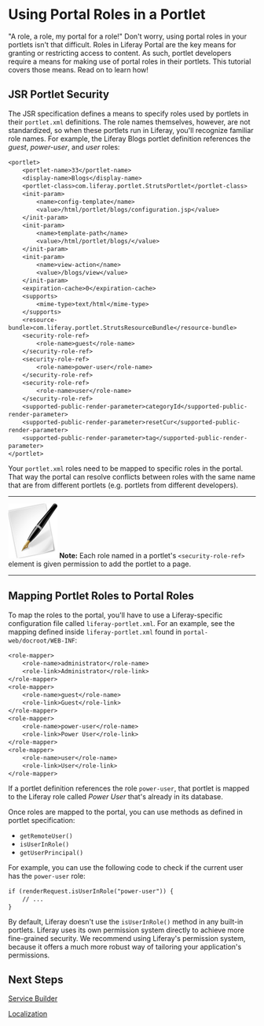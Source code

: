 # Using Portal Roles in a Portlet

"A role, a role, my portal for a role!" Don't worry, using portal roles in your 
portlets isn't that difficult. Roles in Liferay Portal are the key means for 
granting or restricting access to content. As such, portlet developers require a 
means for making use of portal roles in their portlets. This tutorial covers 
those means. Read on to learn how!

## JSR Portlet Security

The JSR specification defines a means to specify roles used by portlets in their
`portlet.xml` definitions. The role names themselves, however, are not
standardized, so when these portlets run in Liferay, you'll recognize familiar
role names. For example, the Liferay Blogs portlet definition references the
*guest*, *power-user*, and *user* roles: 

	<portlet>
		<portlet-name>33</portlet-name>
		<display-name>Blogs</display-name>
		<portlet-class>com.liferay.portlet.StrutsPortlet</portlet-class>
		<init-param>
			<name>config-template</name>
			<value>/html/portlet/blogs/configuration.jsp</value>
		</init-param>
		<init-param>
			<name>template-path</name>
			<value>/html/portlet/blogs/</value>
		</init-param>
		<init-param>
			<name>view-action</name>
			<value>/blogs/view</value>
		</init-param>
		<expiration-cache>0</expiration-cache>
		<supports>
			<mime-type>text/html</mime-type>
		</supports>
		<resource-bundle>com.liferay.portlet.StrutsResourceBundle</resource-bundle>
		<security-role-ref>
			<role-name>guest</role-name>
		</security-role-ref>
		<security-role-ref>
			<role-name>power-user</role-name>
		</security-role-ref>
		<security-role-ref>
			<role-name>user</role-name>
		</security-role-ref>
		<supported-public-render-parameter>categoryId</supported-public-render-parameter>
		<supported-public-render-parameter>resetCur</supported-public-render-parameter>
		<supported-public-render-parameter>tag</supported-public-render-parameter>
	</portlet>

Your `portlet.xml` roles need to be mapped to specific roles in the portal.
That way the portal can resolve conflicts between roles with the same name that
are from different portlets (e.g. portlets from different developers). 

---

 ![Note](../../images/tip-pen-paper.png) **Note:** Each role named in a
 portlet's `<security-role-ref>` element is given permission to add the portlet
 to a page. 

---

## Mapping Portlet Roles to Portal Roles

To map the roles to the portal, you'll have to use a Liferay-specific
configuration file called `liferay-portlet.xml`. For an example, see the mapping
defined inside `liferay-portlet.xml` found in `portal-web/docroot/WEB-INF`: 

    <role-mapper>
        <role-name>administrator</role-name>
        <role-link>Administrator</role-link>
    </role-mapper>
    <role-mapper>
        <role-name>guest</role-name>
        <role-link>Guest</role-link>
    </role-mapper>
    <role-mapper>
        <role-name>power-user</role-name>
        <role-link>Power User</role-link>
    </role-mapper>
    <role-mapper>
        <role-name>user</role-name>
        <role-link>User</role-link>
    </role-mapper>

<!-- Better to use an example from plugins here, rather than from an internal
portlet. -Rich -->

<!-- Per Jim and Jorge, the internal portlet code samples are ok for the time 
being, but we want to update them to use an example from plugins later. -Nick -->

If a portlet definition references the role `power-user`, that portlet is
mapped to the Liferay role called *Power User* that's already in its database. 

Once roles are mapped to the portal, you can use methods as defined in portlet
specification: 

- `getRemoteUser()`
- `isUserInRole()`
- `getUserPrincipal()`

For example, you can use the following code to check if the current user has
the `power-user` role:

    if (renderRequest.isUserInRole("power-user")) {
        // ...
    }

By default, Liferay doesn't use the `isUserInRole()` method in any built-in
portlets. Liferay uses its own permission system directly to achieve more
fine-grained security. We recommend using Liferay's permission system,
because it offers a much more robust way of tailoring your application's
permissions. 

## Next Steps 

<!--
[Adding Permissions to Resources](/tutorials/-/knowledge_base/adding-permissions-to-resources-lp-6-2-develop-tutorial)
-->

<!-- Adding permissions link needs changed once it gets a header id -Nick -->

[Service Builder](/tutorials/-/knowledge_base/service-builder-lp-6-2-develop-tutorial)

[Localization](/tutorials/-/knowledge_base/localization-lp-6-2-develop-tutorial)
